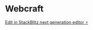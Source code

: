 # Webcraft

[Edit in StackBlitz next generation editor ⚡️](https://stackblitz.com/~/github.com/kaepmic04/Webcraft)
